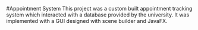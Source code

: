 #Appointment System
This project was a custom built appointment tracking system which interacted with a database provided by the university. It was implemented with a GUI designed with scene builder and JavaFX.
